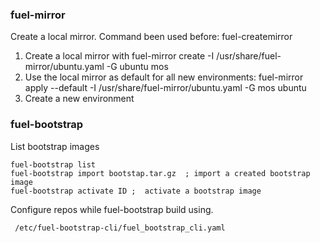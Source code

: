 
### fuel-mirror

Create a local mirror. Command been used before: fuel-createmirror

  1. Create a local mirror with fuel-mirror create -I /usr/share/fuel-mirror/ubuntu.yaml -G ubuntu mos
  2. Use the local mirror as default for all new environments: fuel-mirror apply --default -I /usr/share/fuel-mirror/ubuntu.yaml -G mos ubuntu
  3. Create a new environment
  
### fuel-bootstrap
List bootstrap images

    fuel-bootstrap list
    fuel-bootstrap import bootstap.tar.gz  ; import a created bootstrap image
    fuel-bootstrap activate ID ;  activate a bootstrap image
 
 Configure repos while fuel-bootstrap build using.
 
     /etc/fuel-bootstrap-cli/fuel_bootstrap_cli.yaml
